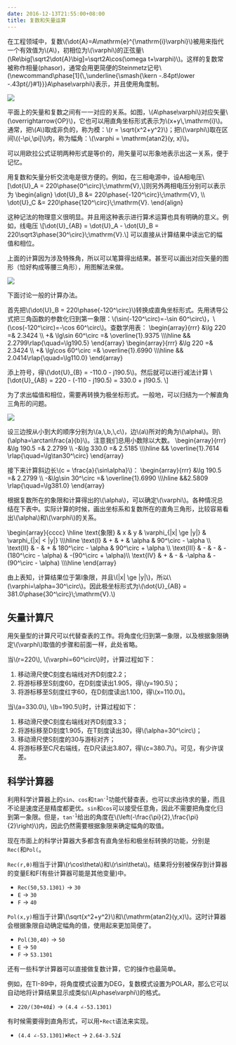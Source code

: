 ```yaml
---
date: 2016-12-13T21:55:00+08:00
title: 复数和矢量运算
---
```


在工程领域中，复数\\(\dot{A}=A\mathrm{e}^{\mathrm{i}\varphi}\\)被用来指代一个有效值为\\(A\\)，初相位为\\(\varphi\\)的正弦量\\(\Re\big[\sqrt2\dot{A}\big]=\sqrt2A\cos(\omega t+\varphi)\\)。这样的复数常被称作相量(phasor)，通常会用更简便的Steinmetz记号\\(\newcommand\phase\[1\]{\\,\underline{\smash{\kern -.84pt\lower -.43pt{/}#1}}}A\phase\varphi\\)表示，并且使用角度制。

<img style="margin: auto;" src="/media/vector-1.svg">

<!--more-->

平面上的矢量和复数之间有一一对应的关系。如图，\\(A\phase\varphi\\)对应矢量\\(\overrightarrow{OP}\\)，它也可以用直角坐标形式表示为\\(x+y\\,\mathrm{i}\\)。通常，把\\(A\\)取成非负的，称为模：\\(r = \sqrt{x^2+y^2}\\)；把\\(\varphi\\)取在区间\\((-\pi,\pi]\\)内，称为幅角：\\(\varphi = \mathrm{atan2}(y, x)\\)。

可以用欧拉公式证明两种形式是等价的，用矢量可以形象地表示出这一关系，便于记忆。

用复数和矢量分析交流电是很方便的。例如，在三相电源中，设A相电压\\[\dot{U}\_A = 220\phase{0^\circ}\\;\mathrm{V},\\]则另外两相电压分别可以表示为
\begin{align}
\dot{U}\_B &= 220\phase{-120^\circ}\\;\mathrm{V}, \\\\ 
\dot{U}\_C &= 220\phase{120^\circ}\\;\mathrm{V}.
\end{align}

这种记法的物理意义很明显。并且用这种表示进行算术运算也具有明确的意义。例如，线电压
\\[\dot{U}\_{AB} = \dot{U}\_A - \dot{U}\_B = 220\sqrt3\phase{30^\circ}\\;\mathrm{V}.\\]
可以直接从计算结果中读出它的幅值和相位。

上面的计算因为涉及特殊角，所以可以笔算得出结果。甚至可以画出对应矢量的图形（恰好构成等腰三角形），用图解法来做。

<img style="margin: auto;" src="/media/vector-2.svg">

下面讨论一般的计算办法。

首先把\\(\dot{U}\_B = 220\phase{-120^\circ}\\)转换成直角坐标形式。先用诱导公式把三角函数的参数化归到第一象限：\\(\sin(-120^\circ)=-\sin 60^\circ\\)，\\(\cos(-120^\circ)=-\cos 60^\circ\\)。查数学用表：
\begin{array}{rrr}
&\lg 220 =& 2.3424 \\\\ 
\+& \lg\sin 60^\circ =& \overline{1}.9375 \\\\\hline
&& 2.2799\rlap{\quad=\lg190.5}
\end{array}
\begin{array}{rrr}
&\lg 220 =& 2.3424 \\\\ 
\+& \lg\cos 60^\circ =& \overline{1}.6990 \\\\\hline
&& 2.0414\rlap{\quad=\lg110.0}
\end{array}

添上符号，得\\(\dot{U}\_{B} = -110.0 - j190.5\\)。然后就可以进行减法计算
\\[\dot{U}\_{AB} = 220 - (-110 - j190.5) = 330.0 + j190.5. \\]

为了求出幅值和相位，需要再转换为极坐标形式。一般地，可以归结为一个解直角三角形的问题。

<img style="margin: auto;" src="/media/vector-3.svg">

设三边按从小到大的顺序分别为\\(a,\\,b,\\,c\\)，边\\(a\\)所对的角为\\(\alpha\\)。则\\(\alpha=\arctan\frac{a}{b}\\)。注意我们总用小数除以大数。
\begin{array}{rrr}
&\lg 190.5 =& 2.2799 \\\\ 
-&\lg 330.0 =& 2.5185 \\\\\hline
&& \overline{1}.7614 \rlap{\quad=\lg\tan30^\circ}
\end{array}

接下来计算斜边长\\(c = \frac{a}{\sin\alpha}\\)：
\begin{array}{rrr}
&\lg 190.5 =& 2.2799 \\\\ 
-&\lg\sin 30^\circ =& \overline{1}.6990 \\\\\hline
&&2.5809 \rlap{\quad=\lg381.0}
\end{array}

根据复数所在的象限和计算得出的\\(\alpha\\)，可以确定\\(\varphi\\)。各种情况总结在下表中。实际计算的时候，画出坐标系和复数所在的直角三角形，比较容易看出\\(\alpha\\)和\\(\varphi\\)的关系。

\begin{array}{cccc}
\hline
\text{象限} & x & y & \varphi\_{|x| \ge |y|} & \varphi\_{|x| < |y|} \\\\\hline
\text{I}    & + & + & \alpha & 90^\circ - \alpha \\\\ 
\text{II}   & - & + & 180^\circ - \alpha & 90^\circ + \alpha \\\\ 
\text{III}  & - & - & -(180^\circ - \alpha) & -(90^\circ + \alpha)\\\\ 
\text{IV}   & + & - & -\alpha & -(90^\circ - \alpha) \\\\\hline
\end{array}

由上表知，计算结果位于第I象限，并且\\(|x| \ge |y|\\)，所以\\(\varphi=\alpha=30^\circ\\)。因此极坐标形式为\\(\dot{U}\_{AB} = 381.0\phase{30^\circ}\\;\mathrm{V}.\\)

## 矢量计算尺

用矢量型的计算尺可以代替查表的工作。将角度化归到第一象限，以及根据象限确定\\(\varphi\\)取值的步骤和前面一样，此处省略。

当\\(r=220\\), \\(\varphi=60^\circ\\)时，计算过程如下：

1. 移动滑尺使C刻度右端线对齐D刻度2.2；
2. 将游标移至S刻度60，在D刻度读出1.905，得\\(y=190.5\\)；
3. 将游标移至S刻度红字60，在D刻度读出1.100，得\\(x=110.0\\)。

当\\(a=330.0\\), \\(b=190.5\\)时，计算过程如下：

1. 移动滑尺使C刻度右端线对齐D刻度3.3；
2. 将游标移至D刻度1.905，在T刻度读出30，得\\(\alpha=30^\circ\\)；
3. 移动滑尺使S刻度的30与游标对齐；
4. 将游标移至C尺右端线，在D尺读出3.807，得\\(c=380.7\\)。可见，有少许误差。

## 科学计算器

利用科学计算器上的`sin`、`cos`和<code>tan<sup>-1</sup></code>功能代替查表，也可以求出待求的量，而且不论是速度还是精度都更优。`sin`和`cos`可以接受任意角，因此不需要把角度化归到第一象限。但是，<code>tan<sup>-1</sup></code>给出的角度在\\(\left(-\frac{\pi}{2},\frac{\pi}{2}\right)\\)内，因此仍然需要根据象限来确定幅角的取值。

现在市面上的科学计算器大多都含有直角坐标和极坐标转换的功能，分别是`Rec(`和`Pol(`。

`Rec(r,θ)`相当于计算\\(r\cos\theta\\)和\\(r\sin\theta\\)。结果将分别被保存到计算器的变量E和F(有些计算器可能是其他变量)中。

* `Rec(50,53.1301)` → `30`
* `E` → `30`
* `F` → `40`

`Pol(x,y)`相当于计算\\(\sqrt{x^2+y^2}\\)和\\(\mathrm{atan2}(y,x)\\)。这时计算器会根据象限自动确定幅角的值，使用起来更加简便了。

* `Pol(30,40)` → `50`
* `E` → `50`
* `F` → `53.1301`

还有一些科学计算器可以直接做复数计算，它的操作也最简单。

例如，在TI-89中，将角度模式设置为DEG，复数模式设置为POLAR，那么它可以自动地将计算结果显示成类似\\(A\phase\varphi\\)的格式。

* <code>220/(30+40<b><i>i</i></b>)</code> → `(4.4 ∠-53.1301)`

有时候需要得到直角形式，可以用`‣Rect`语法来实现。

* `(4.4 ∠-53.1301)⏵Rect` → <code>2.64-3.52<b><i>i</i></b></code>
